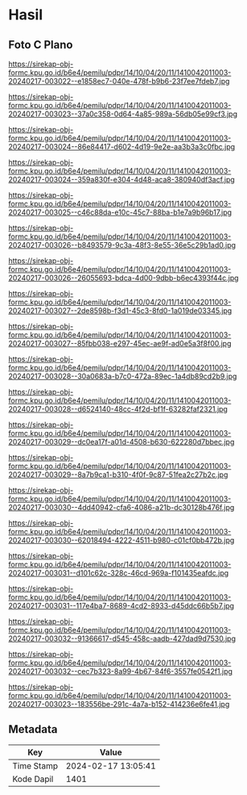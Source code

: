 # Hasil

## Foto C Plano

https://sirekap-obj-formc.kpu.go.id/b6e4/pemilu/pdpr/14/10/04/20/11/1410042011003-20240217-003022--e1858ec7-040e-478f-b9b6-23f7ee7fdeb7.jpg

https://sirekap-obj-formc.kpu.go.id/b6e4/pemilu/pdpr/14/10/04/20/11/1410042011003-20240217-003023--37a0c358-0d64-4a85-989a-56db05e99cf3.jpg

https://sirekap-obj-formc.kpu.go.id/b6e4/pemilu/pdpr/14/10/04/20/11/1410042011003-20240217-003024--86e84417-d602-4d19-9e2e-aa3b3a3c0fbc.jpg

https://sirekap-obj-formc.kpu.go.id/b6e4/pemilu/pdpr/14/10/04/20/11/1410042011003-20240217-003024--359a830f-e304-4d48-aca8-380940df3acf.jpg

https://sirekap-obj-formc.kpu.go.id/b6e4/pemilu/pdpr/14/10/04/20/11/1410042011003-20240217-003025--c46c88da-e10c-45c7-88ba-b1e7a9b96b17.jpg

https://sirekap-obj-formc.kpu.go.id/b6e4/pemilu/pdpr/14/10/04/20/11/1410042011003-20240217-003026--b8493579-9c3a-48f3-8e55-36e5c29b1ad0.jpg

https://sirekap-obj-formc.kpu.go.id/b6e4/pemilu/pdpr/14/10/04/20/11/1410042011003-20240217-003026--26055693-bdca-4d00-9dbb-b6ec4393f44c.jpg

https://sirekap-obj-formc.kpu.go.id/b6e4/pemilu/pdpr/14/10/04/20/11/1410042011003-20240217-003027--2de8598b-f3d1-45c3-8fd0-1a019de03345.jpg

https://sirekap-obj-formc.kpu.go.id/b6e4/pemilu/pdpr/14/10/04/20/11/1410042011003-20240217-003027--85fbb038-e297-45ec-ae9f-ad0e5a3f8f00.jpg

https://sirekap-obj-formc.kpu.go.id/b6e4/pemilu/pdpr/14/10/04/20/11/1410042011003-20240217-003028--30a0683a-b7c0-472a-89ec-1a4db89cd2b9.jpg

https://sirekap-obj-formc.kpu.go.id/b6e4/pemilu/pdpr/14/10/04/20/11/1410042011003-20240217-003028--d6524140-48cc-4f2d-bf1f-63282faf2321.jpg

https://sirekap-obj-formc.kpu.go.id/b6e4/pemilu/pdpr/14/10/04/20/11/1410042011003-20240217-003029--dc0ea17f-a01d-4508-b630-622280d7bbec.jpg

https://sirekap-obj-formc.kpu.go.id/b6e4/pemilu/pdpr/14/10/04/20/11/1410042011003-20240217-003029--8a7b9ca1-b310-4f0f-9c87-51fea2c27b2c.jpg

https://sirekap-obj-formc.kpu.go.id/b6e4/pemilu/pdpr/14/10/04/20/11/1410042011003-20240217-003030--4dd40942-cfa6-4086-a21b-dc30128b476f.jpg

https://sirekap-obj-formc.kpu.go.id/b6e4/pemilu/pdpr/14/10/04/20/11/1410042011003-20240217-003030--62018494-4222-4511-b980-c01cf0bb472b.jpg

https://sirekap-obj-formc.kpu.go.id/b6e4/pemilu/pdpr/14/10/04/20/11/1410042011003-20240217-003031--d101c62c-328c-46cd-969a-f101435eafdc.jpg

https://sirekap-obj-formc.kpu.go.id/b6e4/pemilu/pdpr/14/10/04/20/11/1410042011003-20240217-003031--117e4ba7-8689-4cd2-8933-d45ddc66b5b7.jpg

https://sirekap-obj-formc.kpu.go.id/b6e4/pemilu/pdpr/14/10/04/20/11/1410042011003-20240217-003032--91366617-d545-458c-aadb-427dad9d7530.jpg

https://sirekap-obj-formc.kpu.go.id/b6e4/pemilu/pdpr/14/10/04/20/11/1410042011003-20240217-003032--cec7b323-8a99-4b67-84f6-3557fe0542f1.jpg

https://sirekap-obj-formc.kpu.go.id/b6e4/pemilu/pdpr/14/10/04/20/11/1410042011003-20240217-003023--183556be-291c-4a7a-b152-414236e6fe41.jpg


## Metadata

| Key        | Value               |
| ---------- | ------------------- |
| Time Stamp | 2024-02-17 13:05:41 |
| Kode Dapil | 1401                |



